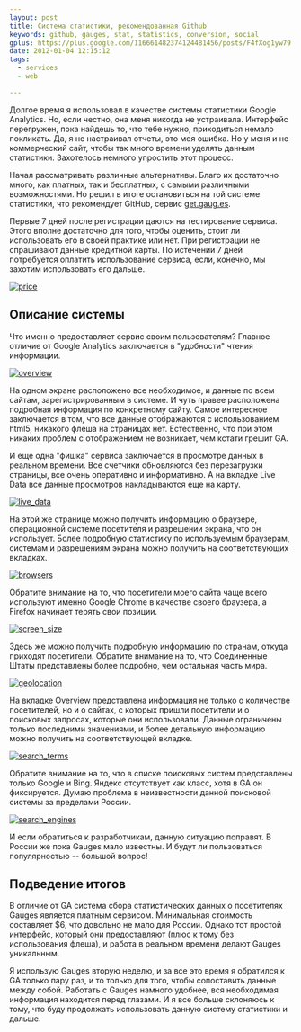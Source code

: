 ```yaml
---
layout: post
title: Система статистики, рекомендованная Github
keywords: github, gauges, stat, statistics, conversion, social
gplus: https://plus.google.com/116661482374124481456/posts/F4fXog1yw79
date: 2012-01-04 12:15:12
tags:
  - services
  - web

---
```


Долгое время я использовал в качестве системы статистики Google Analytics. Но, если честно, она меня никогда не устраивала. Интерфейс перегружен, пока найдешь то, что тебе нужно, приходиться немало покликать. Да, я не настраивал отчеты, это моя ошибка. Но у меня и не коммерческий сайт, чтобы так много времени уделять данным статистики. Захотелось немного упростить этот процесс.

Начал рассматривать различные альтернативы. Благо их достаточно много, как платных, так и бесплатных, с самыми различными возможностями. Но решил в итоге остановиться на той системе статистики, что рекомендует GitHub, сервис [get.gaug.es][].

[get.gaug.es]: http://get.gaug.es/
    "Gauges"

Первые 7 дней после регистрации даются на тестирование сервиса. Этого вполне достаточно для того, чтобы оценить, стоит ли использовать его в своей практике или нет. При регистрации не спрашивают данные кредитной карты. По истечении 7 дней потребуется оплатить использование сервиса, если, конечно, мы захотим использовать его дальше.

[![price][]](http://static.juev.ru/2012/01/price.png)

[price]: http://static.juev.ru/2012/01/price-th.png

## Описание системы

Что именно предоставляет сервис своим пользователям? Главное отличие от Google Analytics заключается в "удобности" чтения информации.

[![overview][]](http://static.juev.ru/2012/01/overview.png)

[overview]: http://static.juev.ru/2012/01/overview-th.png

На одном экране расположено все необходимое, и данные по всем сайтам, зарегистрированным в системе. И чуть правее расположена подробная информация по конкретному сайту. Самое интересное заключается в том, что все данные отображаются с использованием html5, никакого флеша на страницах нет. Естественно, что при этом никаких проблем с отображением не возникает, чем кстати грешит GA.

И еще одна "фишка" сервиса заключается в просмотре данных в реальном времени. Все счетчики обновляются без перезагрузки страницы, все очень оперативно и информативно. А на вкладке Live Data все данные просмотров накладываются еще на карту.

[![live_data][]](http://static.juev.ru/2012/01/live_data.png)

[live_data]: http://static.juev.ru/2012/01/live_data-th.png

На этой же странице можно получить информацию о браузере, операционной системе посетителя и разрешении экрана, что он использует. Более подробную статистику по используемым браузерам, системам и разрешениям экрана можно получить на соответствующих вкладках.

[![browsers][]](http://static.juev.ru/2012/01/browsers.png)

[browsers]: http://static.juev.ru/2012/01/browsers-th.png

Обратите внимание на то, что посетители моего сайта чаще всего используют именно Google Chrome в качестве своего браузера, а Firefox начинает терять свои позиции.

[![screen_size][]](http://static.juev.ru/2012/01/screen_sizes.png)

[screen_size]: http://static.juev.ru/2012/01/screen_sizes-th.png

Здесь же можно получить подробную информацию по странам, откуда приходят посетители. Обратите внимание на то, что Соединенные Штаты представлены более подробно, чем остальная часть мира.

[![geolocation][]](http://static.juev.ru/2012/01/geolocation.png)

[geolocation]: http://static.juev.ru/2012/01/geolocation-th.png

На вкладке Overview представлена информация не только о количестве посетителей, но и о сайтах, с которых пришли посетители и о поисковых запросах, которые они использовали. Данные ограничены только последними значениями, и более детальную информацию можно получить на соответствующей вкладке.

[![search_terms][]](http://static.juev.ru/2012/01/search_terms.png)

[search_terms]: http://static.juev.ru/2012/01/search_terms-th.png

Обратите внимание на то, что в списке поисковых систем представлены только Google и Bing. Яндекс отсутствует как класс, хотя в GA он фиксируется. Думаю проблема в неизвестности данной поисковой системы за пределами России.

[![search_engines][]](http://static.juev.ru/2012/01/search_engines.png)

[search_engines]: http://static.juev.ru/2012/01/search_engines-th.png

И если обратиться к разработчикам, данную ситуацию поправят. В России же пока Gauges мало известны. И будут ли пользоваться популярностью -- большой вопрос!

## Подведение итогов

В отличие от GA система сбора статистических данных о посетителях Gauges является платным сервисом. Минимальная стоимость составляет $6, что довольно не мало для России. Однако тот простой интерфейс, который они предоставляют (плюс к тому без использования флеша), и работа в реальном времени делают Gauges уникальным.

Я использую Gauges вторую неделю, и за все это время я обратился к GA только пару раз, и то только для того, чтобы сопоставить данные между собой. Работать с Gauges намного удобнее, вся необходимая информация находится перед глазами. И я все больше склоняюсь к тому, что буду продолжать использовать данную систему статистики и дальше.
